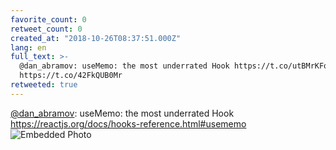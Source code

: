 ```yaml
---
favorite_count: 0
retweet_count: 0
created_at: "2018-10-26T08:37:51.000Z"
lang: en
full_text: >-
  @dan_abramov: useMemo: the most underrated Hook https://t.co/utBMrKFobP
  https://t.co/42FkQUB0Mr
retweeted: true
---
```


[@dan_abramov](https://twitter.com/dan_abramov): useMemo: the most underrated
Hook <https://reactjs.org/docs/hooks-reference.html#usememo>
![Embedded Photo](https://twitter-media-coderbyheart.s3.eu-north-1.amazonaws.com/1055740279070834688-DqaPlblUwAAD9GU.jpg)
